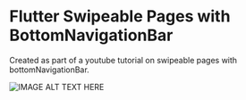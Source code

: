 # Flutter Swipeable Pages with BottomNavigationBar

Created as part of a youtube tutorial on swipeable pages with bottomNavigationBar.

![IMAGE ALT TEXT HERE](https://imgur.com/GJlXXRz.png)

